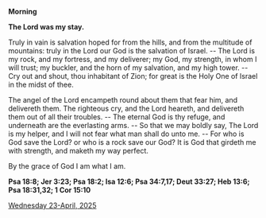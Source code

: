 **Morning**

**The Lord was my stay.**
 
Truly in vain is salvation hoped for from the hills, and from the multitude of mountains: truly in the Lord our God is the salvation of Israel. -- The Lord is my rock, and my fortress, and my deliverer; my God, my strength, in whom I will trust; my buckler, and the horn of my salvation, and my high tower. -- Cry out and shout, thou inhabitant of Zion; for great is the Holy One of Israel in the midst of thee.
 
The angel of the Lord encampeth round about them that fear him, and delivereth them. The righteous cry, and the Lord heareth, and delivereth them out of all their troubles. -- The eternal God is thy refuge, and underneath are the everlasting arms. -- So that we may boldly say, The Lord is my helper, and I will not fear what man shall do unto me. -- For who is God save the Lord? or who is a rock save our God? It is God that girdeth me with strength, and maketh my way perfect.
 
By the grace of God I am what I am.  

**Psa 18:8; Jer 3:23; Psa 18:2; Isa 12:6; Psa 34:7,17; Deut 33:27; Heb 13:6; Psa 18:31,32; 1 Cor 15:10**

[Wednesday 23-April, 2025](https://t.me/daily_light)
